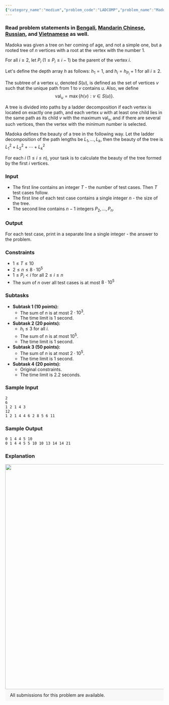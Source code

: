 ```yaml
---
{"category_name":"medium","problem_code":"LADCOMP","problem_name":"Madoka and Ladder Decomposition","problemComponents":{"constraints":"","constraintsState":false,"subtasks":"","subtasksState":false,"inputFormat":"","inputFormatState":false,"outputFormat":"","outputFormatState":false,"sampleTestCases":{}},"video_editorial_url":"","languages_supported":{"0":"CPP14","1":"C","2":"JAVA","3":"PYTH 3.6","4":"CPP17","5":"PYTH","6":"PYP3","7":"CS2","8":"ADA","9":"PYPY","10":"TEXT","11":"PAS fpc","12":"NODEJS","13":"RUBY","14":"PHP","15":"GO","16":"HASK","17":"TCL","18":"PERL","19":"SCALA","20":"LUA","21":"kotlin","22":"BASH","23":"JS","24":"LISP sbcl","25":"rust","26":"PAS gpc","27":"BF","28":"CLOJ","29":"R","30":"D","31":"CAML","32":"FORT","33":"ASM","34":"swift","35":"FS","36":"WSPC","37":"LISP clisp","38":"SQL","39":"SCM guile","40":"PERL6","41":"ERL","42":"CLPS","43":"ICK","44":"NICE","45":"PRLG","46":"ICON","47":"COB","48":"SCM chicken","49":"PIKE","50":"SCM qobi","51":"ST","52":"SQLQ","53":"NEM"},"max_timelimit":"1 - 2.2","source_sizelimit":50000,"problem_author":"fairy_winx","problem_tester":"","date_added":"28-06-2021","tags":{"0":"eulerian","1":"fairy_winx","2":"july21","3":"medium"},"problem_difficulty_level":"Medium","best_tag":"Eulerian Tour","editorial_url":"https://discuss.codechef.com/problems/LADCOMP","time":{"view_start_date":1626082200,"submit_start_date":1626082200,"visible_start_date":1626082200,"end_date":1735669800},"is_direct_submittable":false,"problemDiscussURL":"https://discuss.codechef.com/search?q=LADCOMP","is_proctored":false,"visitedContests":{},"layout":"problem"}
---
```

### Read problem statements in [Bengali](https://www.codechef.com/download/translated/JULY21/bengali/LADCOMP.pdf), [Mandarin Chinese](https://www.codechef.com/download/translated/JULY21/mandarin/LADCOMP.pdf), [Russian](https://www.codechef.com/download/translated/JULY21/russian/LADCOMP.pdf), and [Vietnamese](https://www.codechef.com/download/translated/JULY21/vietnamese/LADCOMP.pdf) as well.

Madoka was given a tree on her coming of age, and not a simple one, but a rooted tree of $n$ vertices with a root at the vertex with the number $1$.

For all $i\ge 2$, let $P_i$ ($1 \leq P_i \leq i - 1$) be the parent of the vertex $i$.

Let's define the depth array $h$ as follows: $h_1 = 1$, and $h_i = h_{P_i} + 1$ for all $i \ge 2$.

The subtree of a vertex $u$, denoted $S(u)$, is defined as the set of vertices $v$ such that the unique path from $1$ to $v$ contains $u$. Also, we define $$\mathrm{val}_u = \max \{h(v) : v\in S(u)\}.$$

A tree is divided into paths by a ladder decomposition if each vertex is located on exactly one path, and each vertex $u$ with at least one child lies in the same path as its child $v$ with the maximum $\mathrm{val}_v$, and if there are several such vertices, then the vertex with the minimum number is selected.

Madoka defines the beauty of a tree in the following way. Let the ladder decomposition of the path lengths be $L_1, \dots, L_k$, then the beauty of the tree is $L_1^2 + L_2^2 + \cdots + L_k^2$

For each $i$ ($1\le i\le n$), your task is to calculate the beauty of the tree formed by the first $i$ vertices.

### Input

- The first line contains an integer $T$ - the number of test cases. Then $T$ test cases follow.
- The first line of each test case contains a single integer $n$ - the size of the tree.
- The second line contains $n-1$ integers $P_2, \ldots, P_n$.

### Output
For each test case, print in a separate line a single integer - the answer to the problem.

### Constraints
- $1 \leq T \leq 10$
- $2 \leq n \leq 8 \cdot 10^5$
- $1\le P_i \lt i$ for all $2\le i\le n$
- The sum of $n$ over all test cases is at most $8 \cdot 10^5$

### Subtasks

- **Subtask 1 (10 points):** 
    - The sum of $n$ is at most $2\cdot 10^3$.
    - The time limit is $1$ second.
- **Subtask 2 (20 points):**
    - $h_i\leq 3$ for all $i$.
    - The sum of $n$ is at most $10^5$.
    - The time limit is $1$ second.
- **Subtask 3 (50 points):**
    - The sum of $n$ is at most $2\cdot 10^5$.
    - The time limit is $1$ second.
- **Subtask 4 (20 points):**
    - Original constraints.
    - The time limit is $2.2$ seconds.

### Sample Input
```
2
6
1 2 1 4 3
12
1 2 1 4 4 6 2 8 5 6 11
```

### Sample Output
```
0 1 4 4 5 10
0 1 4 4 5 5 10 10 13 14 14 21
```

### Explanation
<img src="https://i.ibb.co/VDnNs3r/2.png" class="center" width="774" height="713">


<aside style='background: #f8f8f8;padding: 10px 15px;'><div>All submissions for this problem are available.</div></aside>